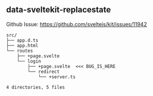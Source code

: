 ## data-sveltekit-replacestate

Github Issue: https://github.com/sveltejs/kit/issues/11942

```shell
src/
├── app.d.ts
├── app.html
└── routes
    ├── +page.svelte
    └── login
        ├── +page.svelte  <<< BUG_IS_HERE
        └── redirect
            └── +server.ts

4 directories, 5 files
```
